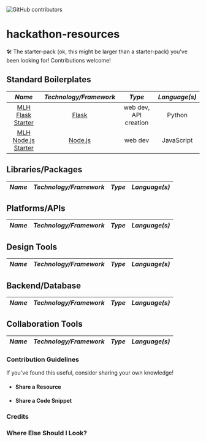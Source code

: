 ![GitHub contributors](https://img.shields.io/github/contributors/simcard0000/hackathon-resources)
# hackathon-resources
🛠 The starter-pack (ok, this might be larger than a starter-pack) you've been looking for! Contributions welcome!

## Standard Boilerplates
|_Name_|_Technology/Framework_|_Type_|_Language(s)_|
|:----:|:--------------------:|:----:|:-----------:|
|[MLH Flask Starter](https://github.com/MLH/mlh-hackathon-flask-starter)|[Flask](https://flask.palletsprojects.com/en/1.1.x/)|web dev, API creation|Python
|[MLH Node.js Starter](https://github.com/MLH/mlh-hackathon-nodejs-starter)|[Node.js](https://nodejs.org/en/docs/)|web dev|JavaScript|

## Libraries/Packages
|_Name_|_Technology/Framework_|_Type_|_Language(s)_|
|:----:|:--------------------:|:----:|:-----------:|

## Platforms/APIs
|_Name_|_Technology/Framework_|_Type_|_Language(s)_|
|:----:|:--------------------:|:----:|:-----------:|

## Design Tools
|_Name_|_Technology/Framework_|_Type_|_Language(s)_|
|:----:|:--------------------:|:----:|:-----------:|

## Backend/Database
|_Name_|_Technology/Framework_|_Type_|_Language(s)_|
|:----:|:--------------------:|:----:|:-----------:|

## Collaboration Tools
|_Name_|_Technology/Framework_|_Type_|_Language(s)_|
|:----:|:--------------------:|:----:|:-----------:|

### Contribution Guidelines
If you've found this useful, consider sharing your own knowledge! 
* #### Share a Resource
* #### Share a Code Snippet

### Credits

### Where Else Should I Look?

